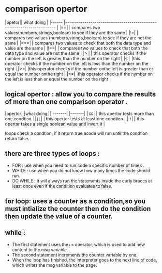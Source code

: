 # comparison opertor

|opetor|| what doing |
|------ |-------------------------------------------------------------------------                     |
|==|    |  compares two values(numbers,strings,boolean) to see if they are the same                    |
|!=|    | compares two values (numbers,strings,boolean) to see if they are not the same                |
|===|   |  compares two values to check that both the data type and value are the same                 |
|!==|   | compares two values to check that both the data type and value are not the same              |
|> |    | this operator checks if the number on the left is greater than the number on the right       |
|< |    |this operator checks if the number on the left is less than the number on the right           |
|>=|    |this operator checks if the number onthe left is greater than or equal the number onthe right |
|<=|    |this operator checks if the nymber on the left is less than or equal the number on the right  |


## logical opertor : allow you to compare the results of more than one comparison operator .

|opertor|  |what doing|
| -------| |-------|
| `&&`|    | this opertor tests more than one condtion |
|`||`|     | this opertor tests at least one condtion |
| `!`|     |  this opertor takes a single boolean value and invert it |

loops check a condtion, if it return true acode will run until the condtion return false.
 
 ## there are three types of loops :
- FOR : use when you need to run code a specific number of times .
- WHILE : use when you do not know how many times the code should run.
- DO WHILE : it will always run the statements inside the curly braces at least once even if  the condition evaluates to false.

## for loop: uses a counter as a condition,so you must intialize the counter then do the condition then update the value of a counter.

## while :
- The first statement uses the+= operator, which is used to add new content to the msg variable. 
- The second statement increments the counter variable by one.
- When the loop has finished, the interpreter goes to the next line of code, which writes the msg variable to the page. 

